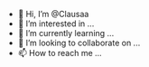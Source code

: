 - 👋 Hi, I’m @Clausaa
- 👀 I’m interested in ...
- 🌱 I’m currently learning ...
- 💞️ I’m looking to collaborate on ...
- 📫 How to reach me ...

<!---
Clausaa/Clausaa is a ✨ special ✨ repository because its `README.md` (this file) appears on your GitHub profile.
You can click the Preview link to take a look at your changes.
--->
